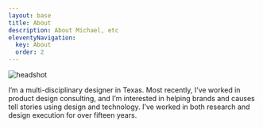 ```yaml
---
layout: base
title: About
description: About Michael, etc
eleventyNavigation:
  key: About
  order: 2
---
```


<div class="grid-item-4">
    <img src="https://i.ibb.co/Ycn0cgV/headshot.jpg" alt="headshot" />
</div>

<div class="grid-item-4 grid-align-bottom">
    <p class="big-p">I’m a multi-disciplinary designer in Texas. Most recently, I’ve worked in product design consulting, and I’m interested in helping brands and causes tell stories using design and technology. I’ve worked in both research and design execution for over fifteen years.</p>
</div>